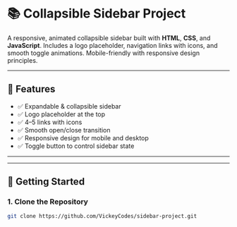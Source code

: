 # 📚 Collapsible Sidebar Project

A responsive, animated collapsible sidebar built with **HTML**, **CSS**, and **JavaScript**. Includes a logo placeholder, navigation links with icons, and smooth toggle animations. Mobile-friendly with responsive design principles.

---

## 🔧 Features

- ✅ Expandable & collapsible sidebar
- ✅ Logo placeholder at the top
- ✅ 4–5 links with icons
- ✅ Smooth open/close transition
- ✅ Responsive design for mobile and desktop
- ✅ Toggle button to control sidebar state

---


---

## 🚀 Getting Started

### 1. Clone the Repository

```bash
git clone https://github.com/VickeyCodes/sidebar-project.git

